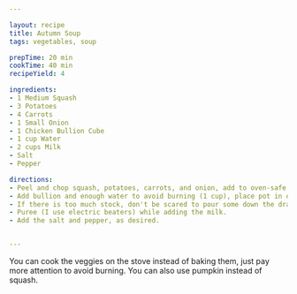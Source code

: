 ```yaml
---

layout: recipe
title: Autumn Soup
tags: vegetables, soup

prepTime: 20 min
cookTime: 40 min
recipeYield: 4

ingredients:
- 1 Medium Squash
- 3 Potatoes
- 4 Carrots
- 1 Small Onion
- 1 Chicken Bullion Cube
- 1 cup Water
- 2 cups Milk
- Salt
- Pepper

directions:
- Peel and chop squash, potatoes, carrots, and onion, add to oven-safe pot.
- Add bullion and enough water to avoid burning (1 cup), place pot in oven (350F) to bake until veggies are soft.
- If there is too much stock, don't be scared to pour some down the drain.
- Puree (I use electric beaters) while adding the milk.
- Add the salt and pepper, as desired.


---
```


You can cook the veggies on the stove instead of baking them, just pay more attention to avoid burning. You can also use pumpkin instead of squash.
